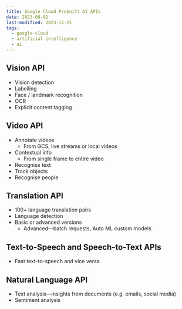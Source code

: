 ```yaml
---
title: Google Cloud Prebuilt AI APIs
date: 2023-08-01
last-modified: 2023-12-21
tags:
  - google-cloud
  - artificial intelligence
  - ai
---
```


## Vision API

- Vision detection
- Labelling
- Face / landmark recognition
- OCR
- Explicit content tagging

## Video API

- Annotate videos
	- From GCS, live streams or local videos
- Contextual info
	- From single frame to entire video
- Recognise text
- Track objects
- Recognise people

## Translation API

- 100+ language translation pairs
- Language detection
- Basic or advanced versions
	- Advanced—batch requests, Auto ML custom models

## Text-to-Speech and Speech-to-Text APIs

- Fast text-to-speech and vice versa

## Natural Language API

- Text analysis—insights from documents (e.g. emails, social media)
- Sentiment analysis
